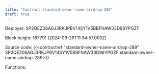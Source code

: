 ```yaml
---
title: "Contract standard-owner-name-airdrop-289"
draft: true
---
```

Deployer: SP2QEZ06AGJ3RKJPBV14SY1V5BBFNAW33D96YPGZF


 



Block height: 167791 (2024-09-29T11:34:57.000Z)

Source code: {{<contractref "standard-owner-name-airdrop-289" SP2QEZ06AGJ3RKJPBV14SY1V5BBFNAW33D96YPGZF standard-owner-name-airdrop-289>}}

Functions:


